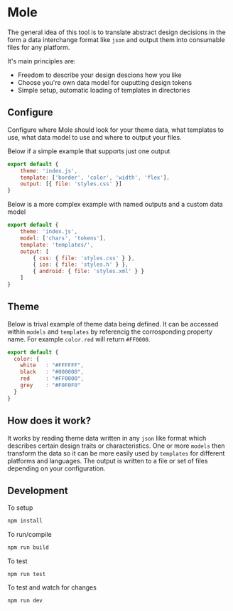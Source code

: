 # Mole

The general idea of this tool is to translate abstract design decisions in the form a data interchange format like `json` and output them into consumable files for any platform.

It's main principles are:

- Freedom to describe your design descions how you like
- Choose you're own data model for ouputting design tokens
- Simple setup, automatic loading of templates in directories


## Configure

Configure where Mole should look for your theme data, what templates to use, what data model to use and where to output your files.

Below if a simple example that supports just one output

```js
export default {
    theme: 'index.js',
    template: ['border', 'color', 'width', 'flex'],
    output: [{ file: 'styles.css' }]
}

```

Below is a more complex example with named outputs and a custom data model
```js
export default {
    theme: 'index.js',
    model: ['chars', 'tokens'],
    template: 'templates/',
    output: [
        { css: { file: 'styles.css' } },
        { ios: { file: 'styles.h' } },
        { android: { file: 'styles.xml' } }
    ]
}
```

## Theme

Below is trival example of theme data being defined. It can be  accessed within `models` and `templates` by referencig the corrosponding property name. For example `color.red` will return `#FF0000`.

```js
export default {
  color: {
    white   : "#FFFFFF",
    black   : "#000000",
    red     : "#FF0000",
    grey    : "#F0F0F0"
  }
}
```

## How does it work?

It works by reading theme data written in any `json` like format which describes certain design traits or characteristics. One or more `models` then transform the data so it can be more easily used by `templates` for different platforms and languages. The output is written to a file or set of files depending on your configuration.



## Development

To setup

```bash
npm install
```

To run/compile

```bash
npm run build
```

To test

```
npm run test
```

To test and watch for changes

```
npm run dev
```

